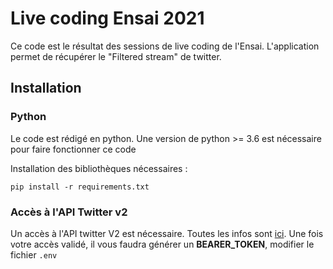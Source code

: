 # Live coding Ensai 2021

Ce code est le résultat des sessions de live coding de l'Ensai. L'application
permet de récupérer le "Filtered stream" de twitter.

## Installation

### Python

Le code est rédigé en python. Une version de python >= 3.6 est nécessaire pour
faire fonctionner ce code

Installation des bibliothèques nécessaires :
```
pip install -r requirements.txt
```

### Accès à l'API Twitter v2

Un accès à l'API twitter V2 est nécessaire. Toutes les infos sont [ici](https://developer.twitter.com/en/apply-for-access). Une fois votre accès 
validé, il vous faudra générer un **BEARER_TOKEN**, modifier le fichier `.env`

